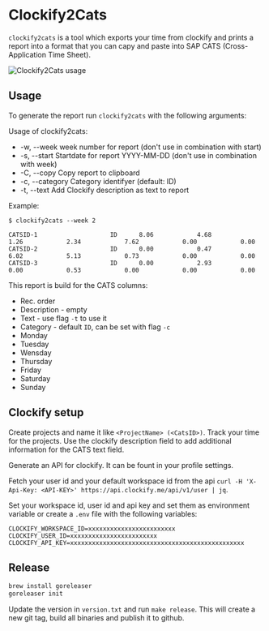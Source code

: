 # Clockify2Cats

`clockify2cats` is a tool which exports your time from clockify and prints a report into a format that you can capy and paste into SAP CATS (Cross-Application Time Sheet).

![Clockify2Cats usage](./clockify2cats.gif)

## Usage

To generate the report run `clockify2cats` with the following arguments:

Usage of clockify2cats:
-  -w, --week week number for report (don't use in combination with start)
-  -s, --start Startdate for report YYYY-MM-DD (don't use in combination with week)
-  -C, --copy Copy report to clipboard
-  -c, --category Category identifyer (default: ID)
-  -t, --text Add Clockify description as text to report

Example: 
```
$ clockify2cats --week 2

CATSID-1                    ID      8.06            4.68            1.26            2.34            7.62            0.00            0.00
CATSID-2                    ID      0.00            0.47            6.02            5.13            0.73            0.00            0.00
CATSID-3                    ID      0.00            2.93            0.00            0.53            0.00            0.00            0.00
```

This report is build for the CATS columns:

- Rec. order
- Description - empty
- Text - use flag `-t` to use it
- Category - default `ID`, can be set with flag `-c`
- Monday
- Tuesday
- Wensday
- Thursday
- Friday
- Saturday
- Sunday


## Clockify setup

Create projects and name it like `<ProjectName> (<CatsID>)`. Track your time for the projects. Use the clockify description field to add additional information for the CATS text field.

Generate an API for clockify. It can be fount in your profile settings.

Fetch your user id and your default workspace id from the api `curl -H 'X-Api-Key: <API-KEY>' https://api.clockify.me/api/v1/user | jq`.

Set your workspace id, user id and api key and set them as environment variable or create a `.env` file with the following variables:

```
CLOCKIFY_WORKSPACE_ID=xxxxxxxxxxxxxxxxxxxxxxxx
CLOCKIFY_USER_ID=xxxxxxxxxxxxxxxxxxxxxxxx
CLOCKIFY_API_KEY=xxxxxxxxxxxxxxxxxxxxxxxxxxxxxxxxxxxxxxxxxxxxxxxx
```

## Release

```sh
brew install goreleaser
goreleaser init
```

Update the version in `version.txt` and run `make release`.
This will create a new git tag, build all binaries and publish it to github.

